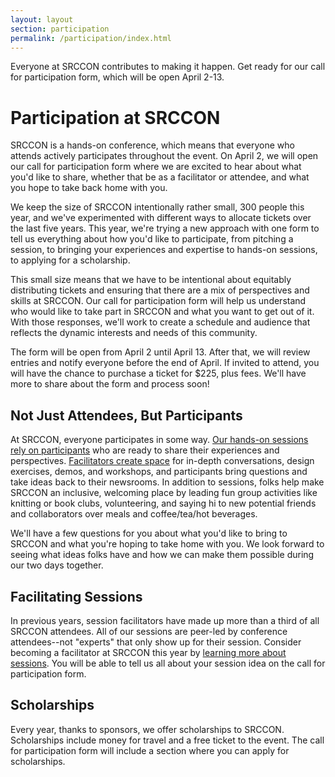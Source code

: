 ```yaml
---
layout: layout
section: participation
permalink: /participation/index.html
---
```


<p class="big-lead">Everyone at SRCCON contributes to making it happen. Get ready for our call for participation form, which will be open April 2-13.</p>

# Participation at SRCCON

SRCCON is a hands-on conference, which means that everyone who attends actively participates throughout the event. On April 2, we will open our call for participation form where we are excited to hear about what you'd like to share, whether that be as a facilitator or attendee, and what you hope to take back home with you. 

We keep the size of SRCCON intentionally rather small, 300 people this year, and we've experimented with different ways to allocate tickets over the last five years. This year, we're trying a new approach with one form to tell us everything about how you'd like to participate, from pitching a session, to bringing your experiences and expertise to hands-on sessions, to applying for a scholarship.

This small size means that we have to be intentional about equitably distributing tickets and ensuring that there are a mix of perspectives and skills at SRCCON. Our call for participation form will help us understand who would like to take part in SRCCON and what you want to get out of it. With those responses, we'll work to create a schedule and audience that reflects the dynamic interests and needs of this community.

The form will be open from April 2 until April 13. After that, we will review entries and notify everyone before the end of April. If invited to attend, you will have the chance to purchase a ticket for $225, plus fees. We'll have more to share about the form and process soon!

## Not Just Attendees, But Participants

At SRCCON, everyone participates in some way. [Our hands-on sessions rely on participants](/sessions) who are ready to share their experiences and perspectives. [Facilitators create space](/sessions/about#facilitators) for in-depth conversations, design exercises, demos, and workshops, and participants bring questions and take ideas back to their newsrooms. In addition to sessions, folks help make SRCCON an inclusive, welcoming place by leading fun group activities like knitting or book clubs, volunteering, and saying hi to new potential friends and collaborators over meals and coffee/tea/hot beverages.

We'll have a few questions for you about what you'd like to bring to SRCCON and what you're hoping to take home with you. We look forward to seeing what ideas folks have and how we can make them possible during our two days together.

## Facilitating Sessions

In previous years, session facilitators have made up more than a third of all SRCCON attendees. All of our sessions are peer-led by conference attendees--not "experts" that only show up for their session. Consider becoming a facilitator at SRCCON this year by [learning more about sessions](/sessions/about). You will be able to tell us all about your session idea on the call for participation form.

## Scholarships

Every year, thanks to sponsors, we offer scholarships to SRCCON. Scholarships include money for travel and a free ticket to the event. The call for participation form will include a section where you can apply for scholarships.
